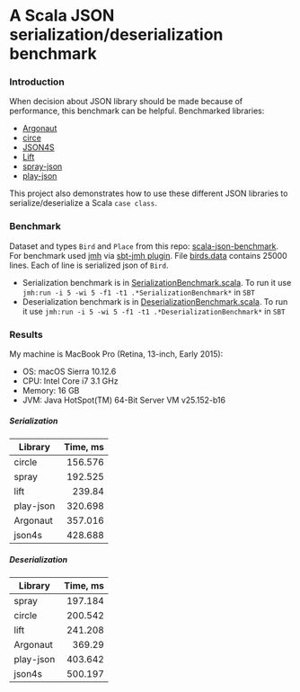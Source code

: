 # A Scala JSON serialization/deserialization benchmark

### Introduction
When decision about JSON library should be made because of performance, this benchmark can be helpful. Benchmarked libraries:
- [Argonaut](https://github.com/argonaut-io/argonaut)
- [circe](https://github.com/circe/circe)
- [JSON4S](https://github.com/json4s/json4s)
- [Lift](https://github.com/lift/framework/tree/master/core/json)
- [spray-json](https://github.com/spray/spray-json)
- [play-json](https://github.com/playframework/play-json)

This project also demonstrates how to use these different JSON libraries to serialize/deserialize a Scala `case class`.

### Benchmark
Dataset and types `Bird` and `Place` from this repo: [scala-json-benchmark](https://github.com/nlw0/scala-json-benchmark). For benchmark used [jmh](https://openjdk.java.net/projects/code-tools/jmh/) via [sbt-jmh plugin](https://github.com/ktoso/sbt-jmh/). File [birds.data](src/test/resources/birds.data) contains 25000 lines. Each of line is serialized json of `Bird`.
- Serialization benchmark is in [SerializationBenchmark.scala](src/test/scala/SerializationBenchmark.scala). To run it use `jmh:run -i 5 -wi 5 -f1 -t1 .*SerializationBenchmark*` in `SBT`
- Deserialization benchmark is in [DeserializationBenchmark.scala](src/test/scala/DeserializationBenchmark.scala). To run it use `jmh:run -i 5 -wi 5 -f1 -t1 .*DeserializationBenchmark*` in `SBT`

### Results
My machine is MacBook Pro (Retina, 13-inch, Early 2015):
- OS: macOS Sierra 10.12.6
- CPU: Intel Core i7 3.1 GHz
- Memory: 16 GB
- JVM: Java HotSpot(TM) 64-Bit Server VM v25.152-b16

##### Serialization
| Library   | Time, ms|
| ----------| -------:|
| circle    | 156.576 |
| spray     | 192.525 |
| lift      | 239.84  |
| play-json | 320.698 |
| Argonaut  | 357.016 |
| json4s    | 428.688 |

##### Deserialization
| Library   | Time, ms|
| ----------| -------:|
| spray     | 197.184 |
| circle    | 200.542 |
| lift      | 241.208 |
| Argonaut  | 369.29  |
| play-json | 403.642 |
| json4s    | 500.197 |

